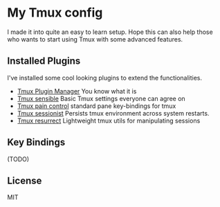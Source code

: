 # My Tmux config
I made it into quite an easy to learn setup. Hope this can also help those who wants to start using Tmux with some advanced features.

## Installed Plugins
I've installed some cool looking plugins to extend the functionalities.

- [Tmux Plugin Manager](https://github.com/tmux-plugins/tpm) You know what it is
- [Tmux sensible](https://github.com/tmux-plugins/tmux-sensible) Basic Tmux settings everyone can agree on
- [Tmux pain control](https://github.com/tmux-plugins/tmux-pain-control) standard pane key-bindings for tmux
- [Tmux sessionist](https://github.com/tmux-plugins/tmux-sessionist) Persists tmux environment across system restarts.
- [Tmux resurrect](https://github.com/tmux-plugins/tmux-resurrect) Lightweight tmux utils for manipulating sessions

## Key Bindings
(TODO)

## License
MIT
